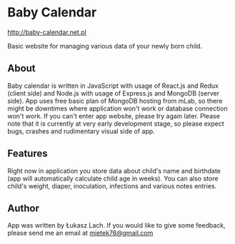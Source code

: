 # Baby Calendar

http://baby-calendar.net.pl

Basic website for managing various data of your newly born child.

## About

Baby calendar is written in JavaScript with usage of React.js and Redux (client side) and Node.js with usage of
Express.js and MongoDB (server side). App uses free basic plan of MongoDB hosting from mLab, so there might be downtimes
where application won't work or database connection won't work. If you can't enter app website, please try again later.
Please note that it is currently at very early development stage, so please expect bugs, crashes and rudimentary visual side of app.

## Features

Right now in application you store data about child's name and birthdate (app will automatically calculate child age
in weeks). You can also store child's weight, diaper, inoculation, infections and various notes entries.

## Author

App was written by Łukasz Lach. If you would like to give some feedback, please send me an
email at mietek76@gmail.com
